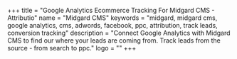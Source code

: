 +++
title = "Google Analytics Ecommerce Tracking For Midgard CMS - Attributio"
name = "Midgard CMS"
keywords = "midgard, midgard cms, google analytics, cms, adwords, facebook, ppc, attribution, track leads, conversion tracking"
description = "Connect Google Analytics with Midgard CMS to find our where your leads are coming from. Track leads from the source - from search to ppc."
logo = ""
+++

